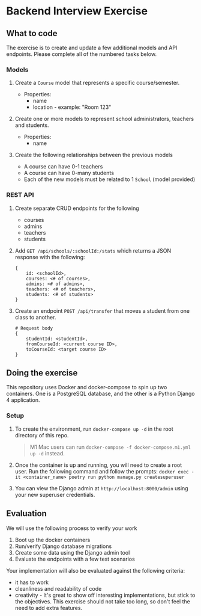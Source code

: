 # Backend Interview Exercise 

## What to code

The exercise is to create and update a few additional models and API endpoints.  Please complete all of the numbered tasks below.

### Models

1. Create a `Course` model that represents a specific course/semester.

    - Properties:
        - name
        - location - example: "Room 123"

2. Create one or more models to represent school administrators, teachers and students.

    - Properties:
        - name

3. Create the following relationships between the previous models

    - A course can have 0-1 teachers
    - A course can have 0-many students
    - Each of the new models must be related to 1 `School` (model provided)
    

### REST API

1. Create separate CRUD endpoints for the following

    - courses
    - admins
    - teachers
    - students

2. Add `GET /api/schools/:schoolId:/stats` which returns a JSON response with the following:

    ```
    {
        id: <schoolId>,
        courses: <# of courses>,
        admins: <# of admins>,
        teachers: <# of teachers>,
        students: <# of students>
    }
    ```

3. Create an endpoint `POST /api/transfer` that moves a student from one class to another.

    ```
    # Request body
    {
        studentId: <studentId>,
        fromCourseId: <current course ID>,
        toCourseId: <target course ID>
    }
    ```


## Doing the exercise

This repository uses Docker and docker-compose to spin up two containers.  One is a PostgreSQL database, and the other is a Python Django 4 application.

### Setup

1. To create the environment, run `docker-compose up -d` in the root directory of this repo.

    > M1 Mac users can run `docker-compose -f docker-compose.m1.yml up -d` instead.

2. Once the container is up and running, you will need to create a root user.  Run the following command and follow the prompts: `docker exec -it <container_name> poetry run python manage.py createsuperuser`

3. You can view the Django admin at `http://localhost:8000/admin` using your new superuser credentials.


## Evaluation

We will use the following process to verify your work

1. Boot up the docker containers
2. Run/verify Django database migrations
3. Create some data using the Django admin tool
4. Evaluate the endpoints with a few test scenarios

Your implementation will also be evaluated against the following criteria:

- it has to work
- cleanliness and readability of code
- creativity - It's great to show off interesting implementations, but stick to the objectives.  This exercise should not take too long, so don't feel the need to add extra features.
